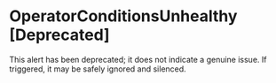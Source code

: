 # OperatorConditionsUnhealthy [Deprecated]

This alert has been deprecated; it does not indicate a genuine issue. If
triggered, it may be safely ignored and silenced.

